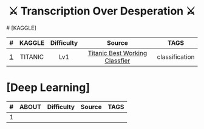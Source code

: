 <h1 align="center">
  ⚔ Transcription Over Desperation ⚔
</h1>
# [KAGGLE]

|  #   | KAGGLE  | Difficulty |                            Source                            |      TAGS      |
| :--: | :-----: | :--------: | :----------------------------------------------------------: | :------------: |
|  [1](https://github.com/thk-lightman/Transciption-over-Desperation/blob/master/01%5BTITIANIC%5D_Introduction%20to%20Ensembling%2C%20Stacking%20in%20Python.ipynb)   | TITANIC |    Lv1     | [Titanic Best Working Classfier](https://www.kaggle.com/sinakhorami/titanic/titanic-best-working-classifier) | classification |

# [Deep Learning]

|  #   | ABOUT | Difficulty | Source | TAGS |
| :--: | :---: | :--------: | :----: | :--: |
|  1   |       |            |        |      |

